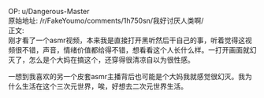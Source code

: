 
OP: u/Dangerous-Master  
原始地址: /r/FakeYoumo/comments/1h750sn/我好讨厌人类啊/  
正文:  
刚才看了一个asmr视频，本来我是直接打开黑听然后干自己的事，听着觉得这视频很不错，声音，情绪价值都给得不错，想看看这个人长什么样。一打开画面就幻灭了，怎么是个大妈在搞这个，还穿得很清凉自以为很性感。

一想到我喜欢的另一个皮套asmr主播背后也可能是个大妈我就感觉很幻灭。我为什么生活在这个三次元世界，唉，好想去二次元世界生活。
